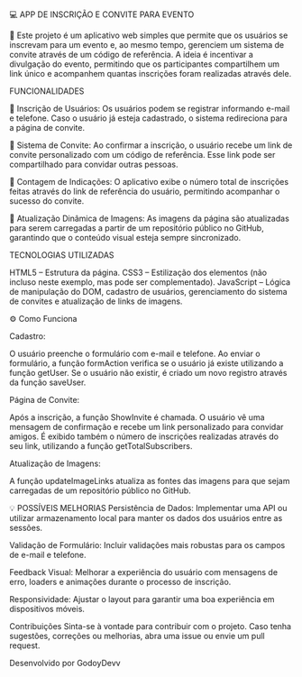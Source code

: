 💻 APP DE INSCRIÇÃO E CONVITE PARA EVENTO


📌 Este projeto é um aplicativo web simples que permite que os usuários se inscrevam para um evento e, ao mesmo tempo, gerenciem um sistema de convite através de um código de referência. A ideia é incentivar a divulgação do evento, permitindo que os participantes compartilhem um link único e acompanhem quantas inscrições foram realizadas através dele.

FUNCIONALIDADES

📍 Inscrição de Usuários:
Os usuários podem se registrar informando e-mail e telefone. Caso o usuário já esteja cadastrado, o sistema redireciona para a página de convite.

📍 Sistema de Convite:
Ao confirmar a inscrição, o usuário recebe um link de convite personalizado com um código de referência. Esse link pode ser compartilhado para convidar outras pessoas.

📍 Contagem de Indicações:
O aplicativo exibe o número total de inscrições feitas através do link de referência do usuário, permitindo acompanhar o sucesso do convite.

📍 Atualização Dinâmica de Imagens:
As imagens da página são atualizadas para serem carregadas a partir de um repositório público no GitHub, garantindo que o conteúdo visual esteja sempre sincronizado.

TECNOLOGIAS UTILIZADAS

HTML5 – Estrutura da página.
CSS3 – Estilização dos elementos (não incluso neste exemplo, mas pode ser complementado).
JavaScript – Lógica de manipulação do DOM, cadastro de usuários, gerenciamento do sistema de convites e atualização de links de imagens.


⚙️ Como Funciona


Cadastro:

O usuário preenche o formulário com e-mail e telefone.
Ao enviar o formulário, a função formAction verifica se o usuário já existe utilizando a função getUser.
Se o usuário não existir, é criado um novo registro através da função saveUser.

Página de Convite:

Após a inscrição, a função ShowInvite é chamada.
O usuário vê uma mensagem de confirmação e recebe um link personalizado para convidar amigos.
É exibido também o número de inscrições realizadas através do seu link, utilizando a função getTotalSubscribers.

Atualização de Imagens:

A função updateImageLinks atualiza as fontes das imagens para que sejam carregadas de um repositório público no GitHub.

💡 POSSÍVEIS MELHORIAS
Persistência de Dados:
Implementar uma API ou utilizar armazenamento local para manter os dados dos usuários entre as sessões.

Validação de Formulário:
Incluir validações mais robustas para os campos de e-mail e telefone.

Feedback Visual:
Melhorar a experiência do usuário com mensagens de erro, loaders e animações durante o processo de inscrição.

Responsividade:
Ajustar o layout para garantir uma boa experiência em dispositivos móveis.

Contribuições
Sinta-se à vontade para contribuir com o projeto. Caso tenha sugestões, correções ou melhorias, abra uma issue ou envie um pull request.

Desenvolvido por GodoyDevv